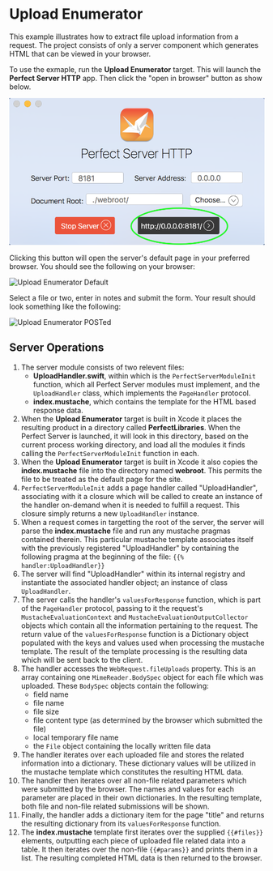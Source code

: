 # Upload Enumerator
This example illustrates how to extract file upload information from a request. The project consists of only a server component which generates HTML that can be viewed in your browser.

To use the exmaple, run the **Upload Enumerator** target. This will launch the **Perfect Server HTTP** app. Then click the "open in browser" button as show below.

![Perfect HTTP Go Button](../../SiteAssets/perfect_dev_http_window_show_button.png)

Clicking this button will open the server's default page in your preferred browser. You should see the following on your browser:

![Upload Enumerator Default](../../SiteAssets/upload_enumerator_default.png)

Select a file or two, enter in notes and submit the form. Your result should look something like the following:

![Upload Enumerator POSTed](../../SiteAssets/upload_enumerator_posted.png)

## Server Operations
1. The server module consists of two relevent files:
	* **UploadHandler.swift**, within which is the `PerfectServerModuleInit` function, which all Perfect Server modules must implement, and the `UploadHandler` class, which implements the `PageHandler` protocol.
	* **index.mustache**, which contains the template for the HTML based response data.
2. When the **Upload Enumerator** target is built in Xcode it places the resulting product in a directory called **PerfectLibraries**. When the Perfect Server is launched, it will look in this directory, based on the current process working directory, and load all the modules it finds calling the `PerfectServerModuleInit` function in each.
3. When the **Upload Enumerator** target is built in Xcode it also copies the **index.mustache** file into the directory named **webroot**. This permits the file to be treated as the default page for the site.
4. `PerfectServerModuleInit` adds a page handler called "UploadHandler", associating with it a closure which will be called to create an instance of the handler on-demand when it is needed to fulfill a request. This closure simply returns a new `UploadHandler` instance.
5. When a request comes in targetting the root of the server, the server will parse the **index.mustache** file and run any mustache pragmas contained therein. This particular mustache template associates itself with the previously registered "UploadHandler" by containing the following pragma at the beginning of the file: ```{{% handler:UploadHandler}}```
6. The server will find "UploadHandler" within its internal registry and instantiate the associated handler object; an instance of class `UploadHandler`.
7. The server calls the handler's `valuesForResponse` function, which is part of the `PageHandler` protocol, passing to it the request's `MustacheEvaluationContext` and `MustacheEvaluationOutputCollector` objects which contain all the information pertaining to the request. The return value of the `valuesForResponse` function is a Dictionary object populated with the keys and values used when processing the mustache template. The result of the template processing is the resulting data which will be sent back to the client.
8. The handler accesses the `WebRequest.fileUploads` property. This is an array containing one `MimeReader.BodySpec` object for each file which was uploaded. These `BodySpec` objects contain the following:
	* field name
	* file name
	* file size
	* file content type (as determined by the browser which submitted the file)
	* local temporary file name
	* the `File` object containing the locally written file data
9. The handler iterates over each uploaded file and stores the related information into a dictionary. These dictionary values will be utilized in the mustache template which constitutes the resulting HTML data.
10. The handler then iterates over all non-file related parameters which were submitted by the browser. The names and values for each parameter are placed in their own dictionaries. In the resulting template, both file and non-file related submissions will be shown.
11. Finally, the handler adds a dictionary item for the page "title" and returns the resulting dictionary from its `valuesForResponse` function.
12. The **index.mustache** template first iterates over the supplied `{{#files}}` elements, outputting each piece of uploaded file related data into a table. It then iterates over the non-file `{{#params}}` and prints them in a list. The resulting completed HTML data is then returned to the browser.

